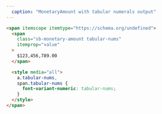 ```yaml
---
  caption: "MonetaryAmount with tabular numerals output"
---
```


<!-- markdownlint-disable MD041 -->
<!-- dprint-ignore -->
```html
<span itemscope itemtype="https://schema.org/undefined">
  <span
    class="sb-monetary-amount tabular-nums"
    itemprop="value"
  >
    $123,456,789.00
  </span>

  <style media="all">
    a.tabular-nums,
    span.tabular-nums {
      font-variant-numeric: tabular-nums;
    }
  </style>
</span>
```

